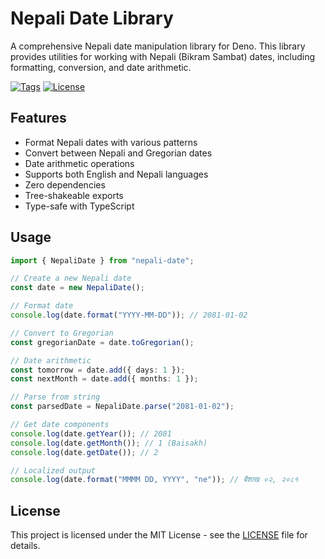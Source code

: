 # Nepali Date Library

A comprehensive Nepali date manipulation library for Deno. This library provides utilities for working with Nepali (Bikram Sambat) dates, including formatting, conversion, and date arithmetic.

[![Tags](https://img.shields.io/github/v/tag/saurab/nepali-date)](https://github.com/saurab/nepali-date/tags)
[![License](https://img.shields.io/github/license/saurab/nepali-date)](https://github.com/saurab/nepali-date/blob/main/LICENSE)

## Features

- Format Nepali dates with various patterns
- Convert between Nepali and Gregorian dates
- Date arithmetic operations
- Supports both English and Nepali languages
- Zero dependencies
- Tree-shakeable exports
- Type-safe with TypeScript

## Usage

```ts
import { NepaliDate } from "nepali-date";

// Create a new Nepali date
const date = new NepaliDate();

// Format date
console.log(date.format("YYYY-MM-DD")); // 2081-01-02

// Convert to Gregorian
const gregorianDate = date.toGregorian();

// Date arithmetic
const tomorrow = date.add({ days: 1 });
const nextMonth = date.add({ months: 1 });

// Parse from string
const parsedDate = NepaliDate.parse("2081-01-02");

// Get date components
console.log(date.getYear()); // 2081
console.log(date.getMonth()); // 1 (Baisakh)
console.log(date.getDate()); // 2

// Localized output
console.log(date.format("MMMM DD, YYYY", "ne")); // बैशाख ०२, २०८१
```

## License

This project is licensed under the MIT License - see the [LICENSE](LICENSE) file for details.
